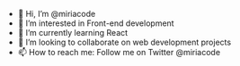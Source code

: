- 👋 Hi, I’m @miriacode
- 👀 I’m interested in Front-end development
- 🌱 I’m currently learning React
- 💞️ I’m looking to collaborate on web development projects
- 📫 How to reach me: Follow me on Twitter @miriacode

<!---
miriacode/miriacode is a ✨ special ✨ repository because its `README.md` (this file) appears on your GitHub profile.
You can click the Preview link to take a look at your changes.
--->
